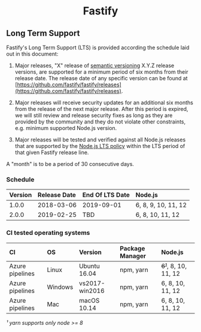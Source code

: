 <h1 align="center">Fastify</h1>

<a name="lts"></a>

## Long Term Support

Fastify's Long Term Support (LTS) is provided according the schedule laid
out in this document:

1. Major releases, "X" release of [semantic versioning][semver] X.Y.Z release
   versions, are supported for a minimum period of six months from their release
   date. The release date of any specific version can be found at
   [https://github.com/fastify/fastify/releases](https://github.com/fastify/fastify/releases).

1. Major releases will receive security updates for an additional six months
   from the release of the next major release. After this period is expired,
   we will still review and release security fixes as long as they are
   provided by the community and they do not violate other constraints,
   e.g. minimum supported Node.js version.

1. Major releases will be tested and verified against all Node.js
   releases that are supported by the
   [Node.js LTS policy](https://github.com/nodejs/Release) within the
   LTS period of that given Fastify release line.

A "month" is to be a period of 30 consecutive days.

[semver]: https://semver.org/

<a name="lts-schedule"></a>

### Schedule

| Version | Release Date | End Of LTS Date | Node.js             |
| :------ | :----------- | :-------------- | :------------------ |
| 1.0.0   | 2018-03-06   | 2019-09-01      | 6, 8, 9, 10, 11, 12 |
| 2.0.0   | 2019-02-25   | TBD             | 6, 8, 10, 11, 12    |

<a name="supported-os"></a>

### CI tested operating systems

| CI              | OS      | Version        | Package Manager | Node.js               |
| :-------------- | :------ | :------------- | :-------------- | :-------------------- |
| Azure pipelines | Linux   | Ubuntu 16.04   | npm, yarn       | ~~6¹~~, 8, 10, 11, 12 |
| Azure pipelines | Windows | vs2017-win2016 | npm, yarn       | 6, 8, 10, 11, 12      |
| Azure pipelines | Mac     | macOS 10.14    | npm, yarn       | 6, 8, 10, 11, 12      |

_¹ yarn supports only node >= 8_
